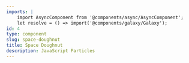 ```yaml
---
imports: |
    import AsyncComponent from '@components/async/AsyncComponent';
    let resolve = () => import('@components/galaxy/Galaxy');
id: 4
type: component
slug: space-doughnut
title: Space Doughnut
description: JavaScript Particles
---
```


<AsyncComponent resolve={resolve} />